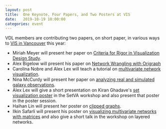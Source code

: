 ```yaml
---
layout: post
title:  One Keynote, Four Papers, and Two Posters at VIS
date:   2019-10-19 10:00:00
categories: event
---
```


VDL members are contributing two papers, on short paper,  in various ways to [VIS in Vancouver](http://ieeevis.org/year/2019/) this year:

 * Miriah Meyer will present her paper on [Criteria for Rigor in Visualization Design Study]({{site.base_url}}/publications/2019_infovis_criteria/).
 * Alex Bigelow will present his paper on [Network Wrangling with Origraph]({{site.base_url}}/publications/2019_vast_origraph/)
 * Carolina Nobre and Alex Lex will teach a tutorial on [multivariate network visualization](http://vds.sci.utah.edu/mvnv/).
 * Nina McCurdy will present her paper on [analyzing real and simulated galaxy observations]({{site.base_url}}/publications/2019_vis_galstamps/).
 * Alex Lex will give a short presentation on Kiran Ghadave's [set visualization poster]({{site.base_url}}/publications/2019_infovis_upset/) in the SetVA workshop and also present that poster in the poster session.
 * Haihan Lin will present her poster on [clipped graphs]({{site.base_url}}/publications/2019_infovis_clipped_graphs/).
 * Ilkin Safarli will present his poster on [visualizing multivariate networks with matrices]({{site.base_url}}/publications/2019_infovis_tamax/) and also give a short talk in the workshop on layered networks.